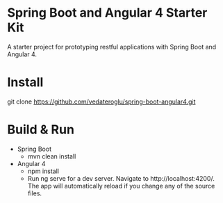 #  Spring Boot and Angular 4 Starter Kit

A starter project for prototyping restful applications with Spring Boot and Angular 4.

# Install
git clone https://github.com/vedateroglu/spring-boot-angular4.git

# Build & Run

* Spring Boot
  - mvn clean install
* Angular 4
  - npm install
  - Run ng serve for a dev server. Navigate to http://localhost:4200/. The app will automatically reload if you change any of the source files.
